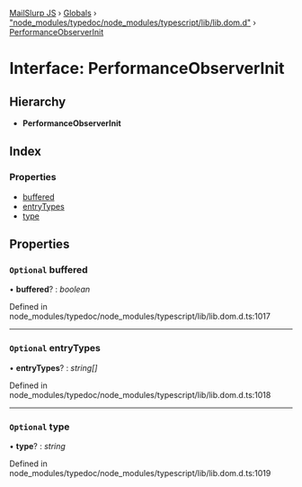 [MailSlurp JS](../README.md) › [Globals](../globals.md) › ["node_modules/typedoc/node_modules/typescript/lib/lib.dom.d"](../modules/_node_modules_typedoc_node_modules_typescript_lib_lib_dom_d_.md) › [PerformanceObserverInit](_node_modules_typedoc_node_modules_typescript_lib_lib_dom_d_.performanceobserverinit.md)

# Interface: PerformanceObserverInit

## Hierarchy

* **PerformanceObserverInit**

## Index

### Properties

* [buffered](_node_modules_typedoc_node_modules_typescript_lib_lib_dom_d_.performanceobserverinit.md#optional-buffered)
* [entryTypes](_node_modules_typedoc_node_modules_typescript_lib_lib_dom_d_.performanceobserverinit.md#optional-entrytypes)
* [type](_node_modules_typedoc_node_modules_typescript_lib_lib_dom_d_.performanceobserverinit.md#optional-type)

## Properties

### `Optional` buffered

• **buffered**? : *boolean*

Defined in node_modules/typedoc/node_modules/typescript/lib/lib.dom.d.ts:1017

___

### `Optional` entryTypes

• **entryTypes**? : *string[]*

Defined in node_modules/typedoc/node_modules/typescript/lib/lib.dom.d.ts:1018

___

### `Optional` type

• **type**? : *string*

Defined in node_modules/typedoc/node_modules/typescript/lib/lib.dom.d.ts:1019
